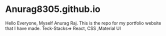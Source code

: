 # Anurag8305.github.io
Hello Everyone, Myself Anurag Raj. This is the repo for my portfolio website that I have made. 
Teck-Stacks=> React, CSS ,Material UI
